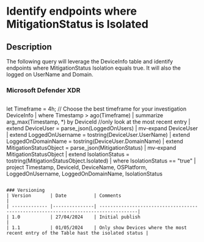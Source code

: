 # Identify endpoints where MitigationStatus is Isolated

## Description

The following query will leverage the DeviceInfo table and identify endpoints where MitigationStatus Isolation equals true. It will also the logged on UserName and Domain.

### Microsoft Defender XDR
```
```
let Timeframe = 4h; // Choose the best timeframe for your investigation
DeviceInfo
| where Timestamp > ago(Timeframe)
| summarize arg_max(Timestamp, *) by DeviceId //only look at the most recent entry
| extend DeviceUser = parse_json(LoggedOnUsers)
| mv-expand DeviceUser
| extend LoggedOnUsername = tostring(DeviceUser.UserName)
| extend LoggedOnDomainName = tostring(DeviceUser.DomainName)
| extend MitigationStatusObject = parse_json(MitigationStatus)
| mv-expand MitigationStatusObject
| extend IsolationStatus = tostring(MitigationStatusObject.Isolated)
| where IsolationStatus == "true"
| project Timestamp, DeviceId, DeviceName, OSPlatform, LoggedOnUsername, LoggedOnDomainName, IsolationStatus
```

### Versioning
| Version       | Date          | Comments                                                                            |
| ------------- |---------------| ------------------------------------------------------------------------------------|
| 1.0           | 27/04/2024    | Initial publish                                                                     |
| 1.1           | 01/05/2024    | Only show Devices where the most recent entry of the Table hast the isolated status |
